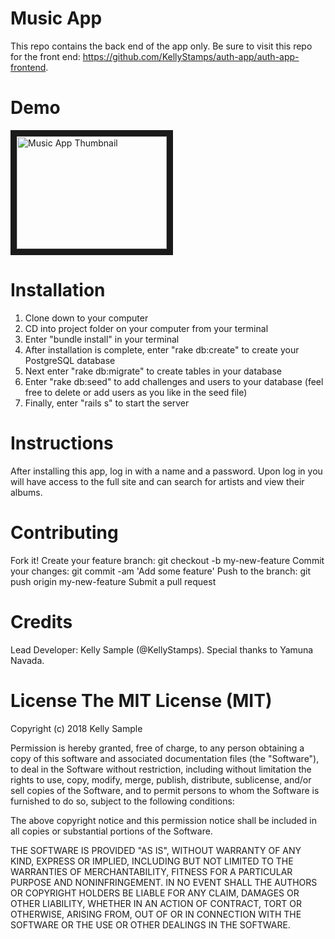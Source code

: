 # Music App
This repo contains the back end of the app only. Be sure to visit this repo for the front end: https://github.com/KellyStamps/auth-app/auth-app-frontend.

# Demo
<a href="https://youtu.be/hJ1u4v2q6Ug" target="_blank"><img src="http://img.youtube.com/vi/hJ1u4v2q6Ug/0.jpg" 
alt="Music App Thumbnail" width="240" height="180" border="10" /></a>

# Installation
1. Clone down to your computer
2. CD into project folder on your computer from your terminal
3. Enter "bundle install" in your terminal
4. After installation is complete, enter "rake db:create" to create your PostgreSQL database
5. Next enter "rake db:migrate" to create tables in your database
6. Enter "rake db:seed" to add challenges and users to your database (feel free to delete or add users as you like in the seed file)
7. Finally, enter "rails s" to start the server

# Instructions
After installing this app, log in with a name and a password. Upon log in you will have access to the full site and can search for artists and view their albums.

# Contributing
Fork it!
Create your feature branch: git checkout -b my-new-feature
Commit your changes: git commit -am 'Add some feature'
Push to the branch: git push origin my-new-feature
Submit a pull request

# Credits
Lead Developer: Kelly Sample (@KellyStamps). Special thanks to Yamuna Navada.

# License The MIT License (MIT)

Copyright (c) 2018 Kelly Sample 

Permission is hereby granted, free of charge, to any person obtaining a copy of this software and associated documentation files (the "Software"), to deal in the Software without restriction, including without limitation the rights to use, copy, modify, merge, publish, distribute, sublicense, and/or sell copies of the Software, and to permit persons to whom the Software is furnished to do so, subject to the following conditions:

The above copyright notice and this permission notice shall be included in all copies or substantial portions of the Software.

THE SOFTWARE IS PROVIDED "AS IS", WITHOUT WARRANTY OF ANY KIND, EXPRESS OR IMPLIED, INCLUDING BUT NOT LIMITED TO THE WARRANTIES OF MERCHANTABILITY, FITNESS FOR A PARTICULAR PURPOSE AND NONINFRINGEMENT. IN NO EVENT SHALL THE AUTHORS OR COPYRIGHT HOLDERS BE LIABLE FOR ANY CLAIM, DAMAGES OR OTHER LIABILITY, WHETHER IN AN ACTION OF CONTRACT, TORT OR OTHERWISE, ARISING FROM, OUT OF OR IN CONNECTION WITH THE SOFTWARE OR THE USE OR OTHER DEALINGS IN THE SOFTWARE.
